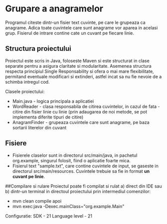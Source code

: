 # Grupare a anagramelor

Programul citeste dintr-un fisier text cuvinte, pe care le grupeaza ca anagrame. Adica toate cuvintele care sunt anagrame vor aparea in acelasi grup.
Fisierul de intrare contine cate un cuvant pe fiecare linie.

## Structura proiectului
Proiectul este scris in Java, foloseste Maven si este structurat in clase separate pentru a asigura claritate si modularitate. Asemenea structura respecta principiul Single Responsability si ofera o mai mare flexibilitate, permitand eventuale modificari si extinderi, astfel incat sa nu fie nevoie de a schimba intregul cod.

Clasele proiectului:
  - Main.java - logica principala a aplicatiei
  - WordReader - clasa responsabila de citirea cuvintelor, in cazul de fata - citire din fisier linie cu linie (prin adaugarea de noi metode, se pot implementa diferite tipuri de citire)
  - AnagramFinder - grupeaza cuvintele care sunt anagrame, pe baza sortarii literelor din cuvant

## Fisiere
  - Fisierele claselor sunt in directorul src/main/java, in pachetul org.example, singurul folosit, fiind o aplicatie foarte mica.
  - Fisierul text "sample.txt", care contine cuvintele de input, se gaseste in directorul src/main/resources. Cuvintele trebuie sa fie in format **un cuvant pe linie**.

##Compilare si rulare
Proiectul poate fi compilat si rulat a) direct din IDE sau b) dintr-un terminal in directoul proiectului prin intermediul comenzilor:
  - mvn clean compile
  apoi
  - mvn exec:java -Dexec.mainClass="org.example.Main"

Configuratie:
SDK - 21
Language level - 21
